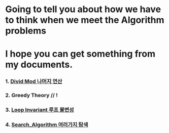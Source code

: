 # Going to tell you about how we have to think when we meet the Algorithm problems
# I hope you can get something from my documents.


### 1. [Divid Mod 나머지 연산](docs/Divid_MOD.md)
### 2. Greedy Theory   // !
### 3. [Loop Invariant 루프 불변성](docs/Loop_Invariant.md)
### 4. [Search_Algorithm 여러가지 탐색](docs/Search_Algorithm.md)